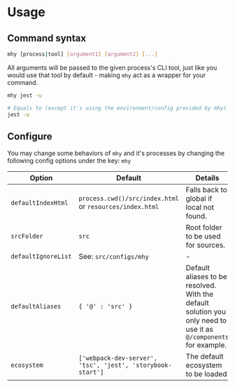 # Usage

## Command syntax

```bash
mhy [process|tool] [argument1] [argument2] [...]
```

All arguments will be passed to the given process's CLI tool, just like
you would use that tool by default - making `mhy` act as a wrapper for
your command.

```bash
mhy jest -u

# Equals to (except it's using the environment/config provided by mhy)
jest -u
```

## Configure
You may change some behaviors of `mhy` and it's processes by changing
the following config options under the key: `mhy`

| Option  | Default | Details |
| --- | --- | --- |
| `defaultIndexHtml` | `process.cwd()/src/index.html` or `resources/index.html`  | Falls back to global if local not found. |
| `srcFolder` | `src`  | Root folder to be used for sources. |
| `defaultIgnoreList` | See: `src/configs/mhy` | - |
| `defaultAliases` | `{ '@' : 'src' }` | Default aliases to be resolved. With the default solution you only need to use it as `@/components` for example. |
| `ecosystem` | `['webpack-dev-server', 'tsc', 'jest', 'storybook-start']` | The default ecosystem to be loaded. |